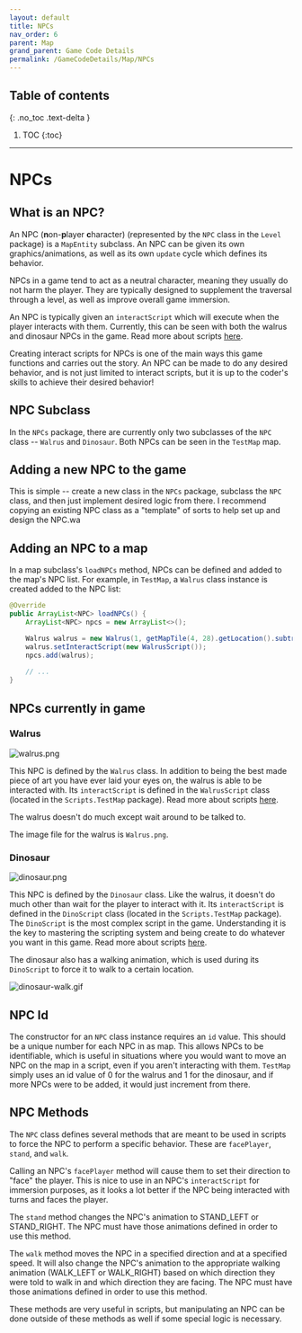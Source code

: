 ```yaml
---
layout: default
title: NPCs
nav_order: 6
parent: Map
grand_parent: Game Code Details
permalink: /GameCodeDetails/Map/NPCs
---
```


## Table of contents
{: .no_toc .text-delta }

1. TOC
{:toc}

---

# NPCs

## What is an NPC?

An NPC (**n**on-**p**layer **c**haracter) (represented by the `NPC` class in the `Level` package) is a `MapEntity` subclass. 
An NPC can be given its own graphics/animations, as well as its own `update` cycle which defines its behavior.

NPCs in a game tend to act as a neutral character, meaning they usually do not harm the player.
They are typically designed to supplement the traversal through a level, as well as improve overall game immersion.

An NPC is typically given an `interactScript` which will execute when the player interacts with them.
Currently, this can be seen with both the walrus and dinosaur NPCs in the game. 
Read more about scripts [here](./scripts.md).

Creating interact scripts for NPCs is one of the main ways this game functions and carries out the story.
An NPC can be made to do any desired behavior, and is not just limited to interact scripts, but it is up to the coder's skills to achieve their desired behavior!

## NPC Subclass

In the `NPCs` package, there are currently only two subclasses of the `NPC` class -- `Walrus` and `Dinosaur`.
Both NPCs can be seen in the `TestMap` map.

## Adding a new NPC to the game

This is simple -- create a new class in the `NPCs` package, subclass the `NPC` class, and then just implement desired logic from there.
I recommend copying an existing NPC class as a "template" of sorts to help set up and design the NPC.wa

## Adding an NPC to a map

In a map subclass's `loadNPCs` method, NPCs can be defined and added to the map's NPC list. 
For example, in `TestMap`, a `Walrus` class instance is created added to the NPC list:

```java
@Override
public ArrayList<NPC> loadNPCs() {
    ArrayList<NPC> npcs = new ArrayList<>();

    Walrus walrus = new Walrus(1, getMapTile(4, 28).getLocation().subtractY(40));
    walrus.setInteractScript(new WalrusScript());
    npcs.add(walrus);
    
    // ...
}
```

## NPCs currently in game

### Walrus

![walrus.png](../../../assets/images/walrus.png)

This NPC is defined by the `Walrus` class. 
In addition to being the best made piece of art you have ever laid your eyes on,
the walrus is able to be interacted with. 
Its `interactScript` is defined in the `WalrusScript` class (located in the `Scripts.TestMap` package).
Read more about scripts [here](./scripts.md).

The walrus doesn't do much except wait around to be talked to.

The image file for the walrus is `Walrus.png`.

### Dinosaur

![dinosaur.png](../../../assets/images/dinosaur.png)

This NPC is defined by the `Dinosaur` class. 
Like the walrus, it doesn't do much other than wait for the player to interact with it.
Its `interactScript` is defined in the `DinoScript` class (located in the `Scripts.TestMap` package).
The `DinoScript` is the most complex script in the game. 
Understanding it is the key to mastering the scripting system and being create to do whatever you want in this game. 
Read more about scripts [here](./scripts.md).

The dinosaur also has a walking animation, which is used during its `DinoScript` to force it to walk to a certain location.

![dinosaur-walk.gif](../../../assets/images/dinosaur-walk.gif)

## NPC Id

The constructor for an `NPC` class instance requires an `id` value. 
This should be a unique number for each NPC in as map.
This allows NPCs to be identifiable, which is useful in situations where you would want to move an NPC on the map in a script, even if you aren't interacting with them. 
`TestMap` simply uses an id value of 0 for the walrus and 1 for the dinosaur, and if more NPCs were to be added, it would just increment from there.

## NPC Methods

The `NPC` class defines several methods that are meant to be used in scripts to force the NPC to perform a specific behavior.
These are `facePlayer`, `stand`, and `walk`.

Calling an NPC's `facePlayer` method will cause them to set their direction to "face" the player.
This is nice to use in an NPC's `interactScript` for immersion purposes, as it looks a lot better if the NPC being interacted with turns and faces the player.

The `stand` method changes the NPC's animation to STAND_LEFT or STAND_RIGHT. The NPC must have those animations defined in order to use this method.

The `walk` method moves the NPC in a specified direction and at a specified speed. It will also change the NPC's animation to the appropriate walking animation (WALK_LEFT or WALK_RIGHT)
based on which direction they were told to walk in and which direction they are facing. 
The NPC must have those animations defined in order to use this method.

These methods are very useful in scripts, but manipulating an NPC can be done outside of these methods as well if some special logic is necessary. 
